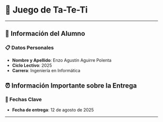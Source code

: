 # 🏥 Juego de Ta-Te-Ti

---

## 👤 Información del Alumno

### 📋 Datos Personales
- **Nombre y Apellido**: Enzo Agustín Aguirre Polenta
- **Ciclo Lectivo**: 2025
- **Carrera**: Ingeniería en Informática

## ⏰ Información Importante sobre la Entrega

### 📅 Fechas Clave
- **Fecha de entrega**: 12 de agosto de 2025

---
